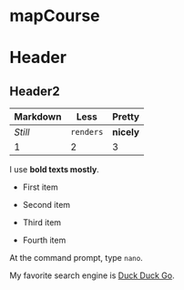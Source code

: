 # mapCourse
# Header
## Header2

Markdown | Less | Pretty
--- | --- | ---
*Still* | `renders` | **nicely**
1 | 2 | 3


I use **bold texts mostly**.

* First item
- Second item
* Third item
+ Fourth item


At the command prompt, type `nano`.


My favorite search engine is [Duck Duck Go](https://duckduckgo.com).
